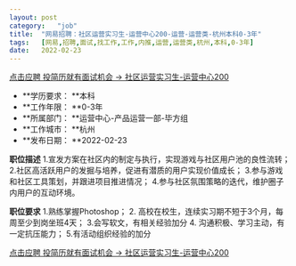 ```yaml
---
layout:	post
category:	"job"
title:	"网易招聘：社区运营实习生-运营中心200-运营-运营类-杭州本科0-3年"
tags:	[网易,招聘,面试,找工作,工作,内推,运营,运营类,杭州,本科,0-3年]
date:	2022-02-23
---
```


[点击应聘 投简历就有面试机会 -> 社区运营实习生-运营中心200](http://mobile.bole.netease.com/bole/boleDetail?id=35648&employeeId=346f03c3cda5f04c&key=all)



- **学历要求： **本科
- **工作年限： **0-3年
- **所属部门： **运营中心-产品运营一部-毕方组
- **工作城市： **杭州
- **发布日期： **2022-02-23



**职位描述**
1.宣发方案在社区内的制定与执行，实现游戏与社区用户池的良性流转；
2.社区高活跃用户的发掘与培养，促进有潜质的用户实现价值成长； 
3.参与游戏和社区工具策划，并跟进项目推进情况；
4.参与社区氛围策略的迭代，维护圈子内用户的互动环境。



**职位要求**
 1.熟练掌握Photoshop；
 2. 高校在校生，连续实习期不短于3个月，每周至少到岗坐班4天；
 3.会写软文，有相关经验加分
 4. 沟通积极、学习主动，有一定抗压能力；
 5.有活动组织经验的加分



[点击应聘 投简历就有面试机会 -> 社区运营实习生-运营中心200](http://mobile.bole.netease.com/bole/boleDetail?id=35648&employeeId=346f03c3cda5f04c&key=all)